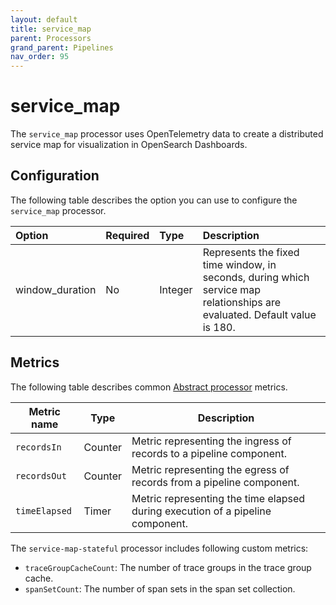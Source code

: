 ```yaml
---
layout: default
title: service_map
parent: Processors
grand_parent: Pipelines
nav_order: 95
---
```


# service_map

The `service_map` processor uses OpenTelemetry data to create a distributed service map for visualization in OpenSearch Dashboards.

## Configuration

The following table describes the option you can use to configure the `service_map` processor.

| Option          | Required | Type    | Description                                                                                                               |
| :-------------- | :------- | :------ | :------------------------------------------------------------------------------------------------------------------------ |
| window_duration | No       | Integer | Represents the fixed time window, in seconds, during which service map relationships are evaluated. Default value is 180. |

<!---## Configuration

Content will be added to this section.--->

## Metrics

The following table describes common [Abstract processor](https://github.com/opensearch-project/data-prepper/blob/main/data-prepper-api/src/main/java/org/opensearch/dataprepper/model/processor/AbstractProcessor.java) metrics.

| Metric name   | Type    | Description                                                                    |
| ------------- | ------- | ------------------------------------------------------------------------------ |
| `recordsIn`   | Counter | Metric representing the ingress of records to a pipeline component.            |
| `recordsOut`  | Counter | Metric representing the egress of records from a pipeline component.           |
| `timeElapsed` | Timer   | Metric representing the time elapsed during execution of a pipeline component. |

The `service-map-stateful` processor includes following custom metrics:

- `traceGroupCacheCount`: The number of trace groups in the trace group cache.
- `spanSetCount`: The number of span sets in the span set collection.
